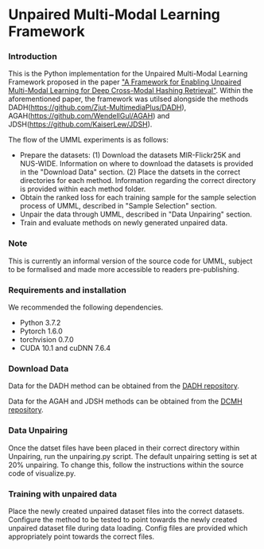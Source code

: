 # Unpaired Multi-Modal Learning Framework

### Introduction
This is the Python implementation for the Unpaired Multi-Modal Learning Framework proposed in the paper ["A Framework for Enabling Unpaired Multi-Modal Learning for Deep Cross-Modal Hashing Retrieval"](link). Within the aforementioned paper, the framework was utilsed alongside the methods DADH(https://github.com/Zjut-MultimediaPlus/DADH), AGAH(https://github.com/WendellGul/AGAH) and JDSH(https://github.com/KaiserLew/JDSH).
      
The flow of the UMML experiments is as follows:
* Prepare the datasets: (1) Download the datasets MIR-Flickr25K and NUS-WIDE. Information on where to download the datasets is provided in the "Download Data" section. (2) Place the datsets in the correct directories for each method. Information regarding the correct directory is provided within each method folder.
* Obtain the ranked loss for each training sample for the sample selection process of UMML, described in "Sample Selection" section. 
* Unpair the data through UMML, described in "Data Unpairing" section.
* Train and evaluate methods on newly generated unpaired data.

### Note
This is currently an informal version of the source code for UMML, subject to be formalised and made more accessible to readers pre-publishing.

### Requirements and installation
We recommended the following dependencies.
- Python 3.7.2
- Pytorch 1.6.0
- torchvision 0.7.0
- CUDA 10.1 and cuDNN 7.6.4

### Download Data

Data for the DADH method can be obtained from the [DADH repository](https://github.com/Zjut-MultimediaPlus/DADH).

Data for the AGAH and JDSH methods can be obtained from the [DCMH repository](https://github.com/jiangqy/DCMH-CVPR2017).

### Data Unpairing
Once the datset files have been placed in their correct directory within Unpairing, run the unpairing.py script. The default unpairing setting is set at 20% unpairing. To change this, follow the instructions within the source code of visualize.py.

### Training with unpaired data
Place the newly created unpaired dataset files into the correct datasets. Configure the method to be tested to point towards the newly created unpaired dataset file during data loading. Config files are provided which appropriately point towards the correct files.
